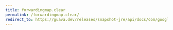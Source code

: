 ```yaml
---
title: forwardingmap.clear
permalink: /forwardingmap.clear/
redirect_to: https://guava.dev/releases/snapshot-jre/api/docs/com/google/common/collect/ForwardingMap.html#clear--
---
```

